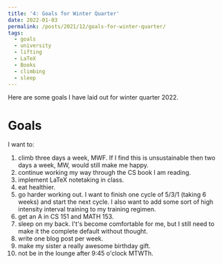 ```yaml
---
title: '4: Goals for Winter Quarter'
date: 2022-01-03
permalink: /posts/2021/12/goals-for-winter-quarter/
tags:
  - goals
  - university
  - lifting
  - LaTeX
  - Books
  - climbing
  - sleep
---
```


Here are some goals I have laid out for winter quarter 2022.

Goals
======
I want to:
1. climb three days a week, MWF. If I find this is unsustainable then two days a week, MW, would still make me happy.
2. continue working my way through the CS book I am reading.
3. implement LaTeX notetaking in class.
4. eat healthier.
5. go harder working out. I want to finish one cycle of 5/3/1 (taking 6 weeks) and start the next cycle. I also want to add some sort of high intensity interval training to my training regimen.
6. get an A in CS 151 and MATH 153. 
7. sleep on my back. I't's become comfortable for me, but I still need to make it the complete default without thought.
8. write one blog post per week.
9. make my sister a really awesome birthday gift.
10. not be in the lounge after 9:45 o'clock MTWTh.
